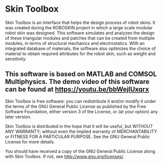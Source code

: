 Skin Toolbox
============

Skin Toolbox is an interface that helps the design process of robot skins.  It was created during the ROBOSKIN project
in which a large scale modular robot skin was designed.  This software simulates and analyzes the design of these
triangular modules and patches that can be created from multiple modules, in terms of structural mechanics and
electrostatics.  With an integrated database of materials, the software also optimizes the choice of material to obtain
required attributes for the robot skin, such as weight and sensitivity.

This software is based on MATLAB and COMSOL Multiphysics. The demo video of this software can be found at https://youtu.be/bbWejIUxqrx
---

Skin Toolbox is free software: you can redistribute it and/or modify
it under the terms of the GNU General Public License as published by
the Free Software Foundation, either version 3 of the License, or
(at your option) any later version.

Skin Toolbox is distributed in the hope that it will be useful,
but WITHOUT ANY WARRANTY; without even the implied warranty of
MERCHANTABILITY or FITNESS FOR A PARTICULAR PURPOSE.  See the
GNU General Public License for more details.

You should have received a copy of the GNU General Public License
along with Skin Toolbox.  If not, see <http://www.gnu.org/licenses/>.
